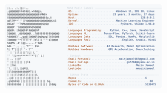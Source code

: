 <picture>
  <source srcset="https://raw.githubusercontent.com/mmazinjameel/mmazinjameel/main/dark_mode.svg?v=1740262064" media="(prefers-color-scheme: dark)">
  <img src="https://raw.githubusercontent.com/mmazinjameel/mmazinjameel/main/light_mode.svg?v=1740262064">
</picture>
